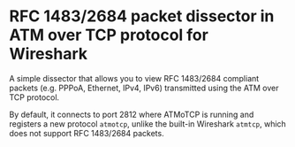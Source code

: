 # RFC 1483/2684 packet dissector in ATM over TCP protocol for Wireshark

A simple dissector that allows you to view RFC 1483/2684 compliant packets (e.g. PPPoA, Ethernet, IPv4, IPv6) transmitted using the ATM over TCP protocol.

By default, it connects to port 2812 where ATMoTCP is running and registers a new protocol `atmotcp`, unlike the built-in Wireshark `atmtcp`, which does not support RFC 1483/2684 packets.
